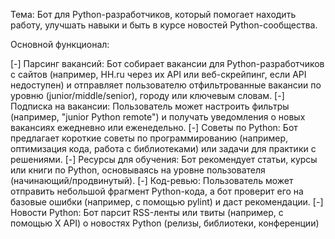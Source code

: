 Тема: Бот для Python-разработчиков, который помогает находить работу, улучшать навыки и быть в курсе новостей Python-сообщества.

Основной функционал:

[-] Парсинг вакансий: Бот собирает вакансии для Python-разработчиков с сайтов (например, HH.ru через их API или веб-скрейпинг, если API недоступен) и отправляет пользователю отфильтрованные вакансии по уровню (junior/middle/senior), городу или ключевым словам.
[-] Подписка на вакансии: Пользователь может настроить фильтры (например, "junior Python remote") и получать уведомления о новых вакансиях ежедневно или еженедельно.
[-] Советы по Python: Бот предлагает короткие советы по программированию (например, оптимизация кода, работа с библиотеками) или задачи для практики с решениями.
[-] Ресурсы для обучения: Бот рекомендует статьи, курсы или книги по Python, основываясь на уровне пользователя (начинающий/продвинутый).
[-] Код-ревью: Пользователь может отправить небольшой фрагмент Python-кода, а бот проверит его на базовые ошибки (например, с помощью pylint) и даст рекомендации.
[-] Новости Python: Бот парсит RSS-ленты или твиты (например, с помощью X API) о новостях Python (релизы, библиотеки, конференции)